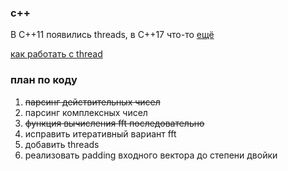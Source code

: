 ### c++

В C++11 появились threads, в C++17 что-то [ещё](https://www.modernescpp.com/index.php/c-core-guidelines-rules-for-concurrency-and-parallelism)

[как работать с thread](https://habr.com/ru/post/182610/)

### план по коду

1. <s>парсинг действительных чисел</s>
2. парсинг комплексных чисел
3. <s>функция вычисления fft последовательно</s>
4. исправить итеративный вариант fft
5. добавить threads
6. реализовать padding входного вектора до степени двойки